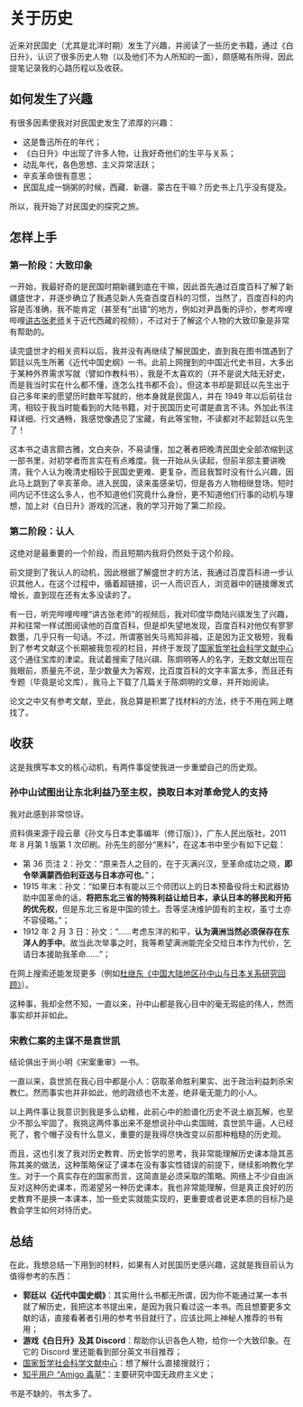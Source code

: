 # 关于历史
近来对民国史（尤其是北洋时期）发生了兴趣，并阅读了一些历史书籍，通过《白日升》，认识了很多历史人物（以及他们不为人所知的一面），颇感略有所得，因此提笔记录我的心路历程以及收获。

## 如何发生了兴趣
有很多因素使我对对民国史发生了浓厚的兴趣：

- 这是鲁迅所在的年代；
- 《白日升》中出现了许多人物，让我好奇他们的生平与关系；
- 动乱年代，各色思想、主义异常活跃；
- 辛亥革命很有意思；
- 民国乱成一锅粥的时候，西藏、新疆、蒙古在干嘛？历史书上几乎没有提及。

所以，我开始了对民国史的探究之旅。

## 怎样上手
### 第一阶段：大致印象
一开始，我最好奇的是民国时期新疆到底在干嘛，因此首先通过百度百科了解了新疆盛世才，并逐步确立了我遇见新人先查百度百科的习惯，当然了，百度百科的内容是否准确，我不能肯定（甚至有“出错”的地方，例如对尹昌衡的评价，参考哔哩哔哩[讲古张老师](https://space.bilibili.com/1284452830)关于近代西藏的视频），不过对于了解这个人物的大致印象是非常有帮助的。

读完盛世才的相关资料以后，我并没有再继续了解民国史，直到我在图书馆遇到了郭廷以先生所著《近代中国史纲》一书。此前上网搜到的中国近代史书目，大多出于某种外界需求写就（譬如作教科书），我是不太喜欢的（并不是说大陆无好史，而是我当时实在什么都不懂，连怎么找书都不会）。但这本书却是郭廷以先生出于自己多年来的愿望历时数年写就的，他本身就是民国人，并在 1949 年以后前往台湾，相较于我当时能看到的大陆书籍，对于民国历史可谓是直言不讳。外加此书注释详细、行文通畅，我感觉像遇见了宝藏，有此等宝物，不读都对不起郭廷以先生了！

这本书之语言颇古雅，文白夹杂，不易读懂，加之著者把晚清民国史全部浓缩到这一部书里，对初学者而言实在有点难度。我一开始从头读起，但前半部主要讲晚清，我个人认为晚清史相较于民国史更难、更复杂，而且我暂时没有什么兴趣，因此马上跳到了辛亥革命。进入民国，读来虽感亲切，但是各方人物相继登场，短时间内记不住这么多人，也不知道他们究竟什么身份，更不知道他们行事的动机与理想，加上对《白日升》游戏的沉迷，我的学习开始了第二阶段。

### 第二阶段：认人
这绝对是最重要的一个阶段，而且短期内我将仍然处于这个阶段。

前文提到了我认人的动机，因此根据了解盛世才的方法，我通过百度百科进一步认识其他人，在这个过程中，循着超链接，识一人而识百人，浏览器中的链接爆发式增长，直到现在还有太多没读的了。

有一日，听完哔哩哔哩“讲古张老师”的视频后，我对印度华商陆兴祺发生了兴趣，并和往常一样试图阅读他的百度百科，但是却失望地发现，百度百科对他仅有寥寥数墨，几乎只有一句话。不过，所谓塞翁失马焉知非福，正是因为正文极短，我看到了参考文献这个长期被我忽视的栏目，并终于发现了[国家哲学社会科学文献中心](https://www.ncpssd.cn)这个通往宝库的津梁。我试着搜索了陆兴祺、陈炯明等人的名字，无数文献出现在我眼前，质量先不说，至少数量大为客观，比百度百科的文字丰富太多，而且还有专题（毕竟是论文库），我马上下载了几篇关于陈炯明的文章，并开始阅读。

论文之中又有参考文献，至此，我总算是积累了找材料的方法，终于不用在网上瞎找了。

## 收获
这是我撰写本文的核心动机，有两件事促使我进一步重塑自己的历史观。

### 孙中山试图出让东北利益乃至主权，换取日本对革命党人的支持
我对此感到非常惊讶。

资料俱来源于段云章《孙文与日本史事编年（修订版）》，广东人民出版社，2011 年 8 月第 1 版第 1 次印刷。孙先生的部分“黑料”，在这本书中至少有如下记载：

- 第 36 页注 2：孙文：“原来吾人之目的，在于灭满兴汉，至革命成功之晓，**即令举满蒙西伯利亚送与日本亦可也**。”；
- 1915 年末：孙文：“如果日本有能以三个师团以上的日本预备役将士和武器协助中国革命的话，**将把东北三省的特殊利益让给日本，承认日本的移民和开拓的优先权**，但是东北三省是中国的领土。吾等坚决维护固有的主权，虽寸土亦不容侵略。”；
- 1912 年 2 月 3 日：孙文：“……考虑东洋的和平，**认为满洲当然必须保存在东洋人的手中**。故当此次举事之时，我等希望满洲能完全交给日本作为代价，乞请日本援助我革命……”；

在网上搜索还能发现更多（例如[杜继东《中国大陆地区孙中山与日本关系研究回顾》](http://jds.cssn.cn/xscg/ybwz/201605/t20160506_5253976.shtml)）。

这种事，我却全然不知，一直以来，孙中山都是我心目中的毫无瑕疵的伟人，然而事实却并非如此。

### 宋教仁案的主谋不是袁世凯
结论俱出于尚小明《宋案重审》一书。

一直以来，袁世凯在我心目中都是小人：窃取革命胜利果实、出于政治利益刺杀宋教仁。然而事实也并非如此，他的政绩也不太差，绝非毫无能力的小人。

以上两件事让我意识到我是多么幼稚，此前心中的脸谱化历史不说土崩瓦解，也至少不那么牢固了。我挑这两件事出来不是想说孙中山卖国贼，袁世凯牛逼，人已经死了，套个帽子没有什么意义，重要的是我得尽快改变以前那种粗糙的历史观。

而且，这也引发了我对历史教育、历史哲学的思考，我非常能理解历史课本隐其恶陈其美的做法，这种策略保证了课本在没有事实性错误的前提下，继续影响教化学生。对于一个真实存在的国家而言，这简直是必须采取的策略。网络上不少自由派反对这种历史课本，而渴望另一种历史课本，我也非常能理解，但是真正良好的历史教育不是换一本课本，加一些史实就能实现的，更重要或者说更本质的目标乃是教会学生如何对待历史。

## 总结
在此，我想总结一下用到的材料，如果有人对民国历史感兴趣，这就是我目前认为值得参考的东西：

- **郭廷以《近代中国史纲》**：其实用什么书都无所谓，因为你不能通过某一本书就了解历史，我把这本书提出来，是因为我只看过这一本书。而且想要更多文献的话，直接看著者引用的参考书目就行了，应该比网上神秘人推荐的书有用；
- **游戏《白日升》及其 Discord**：帮助你认识各色人物，给你一个大致印象。在它的 Discord 里还能看到部分英文书目推荐；
- [国家哲学社会科学文献中心](https://www.ncpssd.cn)：想了解什么直接搜就行；
- [知乎用户 “Amigo 毒草”](https://www.zhihu.com/people/cyka-62-27)：主要研究中国无政府主义史；

书是不缺的，书太多了。
